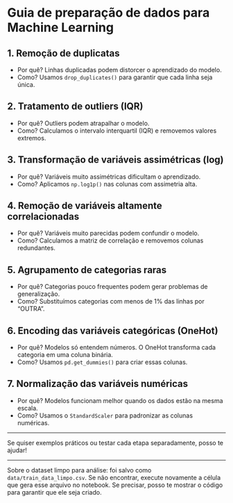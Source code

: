 # Guia de preparação de dados para Machine Learning

## 1. Remoção de duplicatas
- Por quê? Linhas duplicadas podem distorcer o aprendizado do modelo.
- Como? Usamos `drop_duplicates()` para garantir que cada linha seja única.

## 2. Tratamento de outliers (IQR)
- Por quê? Outliers podem atrapalhar o modelo.
- Como? Calculamos o intervalo interquartil (IQR) e removemos valores extremos.

## 3. Transformação de variáveis assimétricas (log)
- Por quê? Variáveis muito assimétricas dificultam o aprendizado.
- Como? Aplicamos `np.log1p()` nas colunas com assimetria alta.

## 4. Remoção de variáveis altamente correlacionadas
- Por quê? Variáveis muito parecidas podem confundir o modelo.
- Como? Calculamos a matriz de correlação e removemos colunas redundantes.

## 5. Agrupamento de categorias raras
- Por quê? Categorias pouco frequentes podem gerar problemas de generalização.
- Como? Substituímos categorias com menos de 1% das linhas por “OUTRA”.

## 6. Encoding das variáveis categóricas (OneHot)
- Por quê? Modelos só entendem números. O OneHot transforma cada categoria em uma coluna binária.
- Como? Usamos `pd.get_dummies()` para criar essas colunas.

## 7. Normalização das variáveis numéricas
- Por quê? Modelos funcionam melhor quando os dados estão na mesma escala.
- Como? Usamos o `StandardScaler` para padronizar as colunas numéricas.

---

Se quiser exemplos práticos ou testar cada etapa separadamente, posso te ajudar!

---

Sobre o dataset limpo para análise: foi salvo como `data/train_data_limpo.csv`. Se não encontrar, execute novamente a célula que gera esse arquivo no notebook. Se precisar, posso te mostrar o código para garantir que ele seja criado.